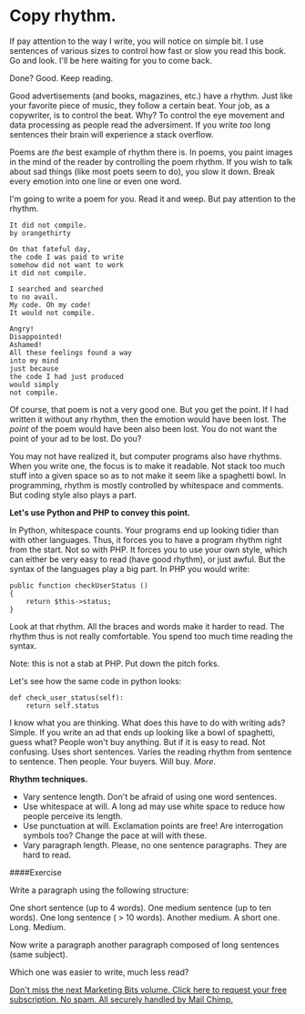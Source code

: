 Copy rhythm.
============

If pay attention to the way I write, you will notice on simple bit. I use sentences of various sizes to 
control how fast or slow you read this book. Go and look. I'll be here waiting for you to come back.

Done? Good. Keep reading.

Good advertisements (and books, magazines, etc.) have a rhythm. Just like your favorite
piece of music, they follow a certain beat. Your job, as a copywriter, is to control the beat.
Why? To control the eye movement and data processing as people read the adversiment. If you 
write *too* long sentences their brain will experience a stack overflow.

Poems are *the* best example of rhythm there is. In poems, you paint images
in the mind of the reader by controlling the poem rhythm. If you wish to talk about
sad things (like most poets seem to do), you slow it down. Break every emotion into one line or even one word.

I'm going to write a poem for you. Read it and weep. But pay attention to the rhythm.

    It did not compile.
    by orangethirty

    On that fateful day,
    the code I was paid to write
    somehow did not want to work
    it did not compile.

    I searched and searched
    to no avail.
    My code. Oh my code!
    It would not compile.

    Angry!
    Disappointed!
    Ashamed!
    All these feelings found a way
    into my mind
    just because 
    the code I had just produced
    would simply
    not compile.

Of course, that poem is not a very good one. But you get the point. If I had written
it without any rhythm, then the emotion would have been lost. The *point* of the
poem would have been also been lost. You do not want the point of your ad to be lost. Do you?

You may not have realized it, but computer programs also have rhythms. When you write one, the focus
is to make it readable. Not stack too much stuff into a given space so as to not make it
seem like a spaghetti bowl. In programming, rhythm is mostly controlled by whitespace and comments.
But coding style also plays a part.

**Let's use Python and PHP to convey this point.**

In Python, whitespace counts. Your programs end up looking tidier than with other languages. 
Thus, it forces you to have a program rhythm right from the start. Not so with PHP. It forces
you to use your own style, which can either be very easy to read (have good rhythm), or just awful.
But the syntax of the languages play a big part. In PHP you would write:


    public function checkUserStatus ()
    {
        return $this->status;
    }


Look at that rhythm. All the braces and words make it harder to read.
The rhythm thus is not really comfortable. You spend too much time reading the syntax.

Note: this is not a stab at PHP. Put down the pitch forks.

Let's see how the same code in python looks:

    def check_user_status(self):
        return self.status
 


I know what you are thinking. What does this have to do with writing ads?
Simple. If you write an ad that ends up looking like a bowl of spaghetti, guess what?
People won't buy anything. But if it is easy to read. Not confusing. Uses short sentences.
Varies the reading rhythm from sentence to sentence. Then people. Your buyers. Will
buy. *More*. 


**Rhythm techniques.**

- Vary sentence length. Don't be afraid of using one word sentences.
- Use whitespace at will. A long ad may use white space to reduce how people perceive its length.
- Use punctuation at will. Exclamation points are free! Are interrogation symbols too? Change the pace at will with these.
- Vary paragraph length. Please, no one sentence paragraphs. They are hard to read.



####Exercise

Write a paragraph using the following structure:

One short sentence (up to 4 words). One medium sentence (up to ten words).
One long sentence ( > 10 words). Another medium. A short one. Long. Medium.

Now write a paragraph another paragraph composed of long sentences (same subject).

Which one was easier to write, much less read?



<a href="http://orangethirty.github.com/marketing_bits">Don't miss the next Marketing Bits volume. Click here to request your free subscription. No spam. All securely handled by Mail Chimp.</a>
